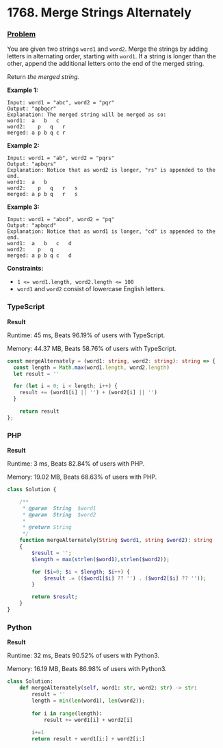 # 1768. Merge Strings Alternately

### [Problem](https://leetcode.com/problems/merge-strings-alternately/description/)

You are given two strings `word1` and `word2`. Merge the strings by adding letters in alternating order, starting with `word1`. If a string is longer than the other, append the additional letters onto the end of the merged string.

Return _the merged string._

**Example 1:**

```
Input: word1 = "abc", word2 = "pqr"
Output: "apbqcr"
Explanation: The merged string will be merged as so:
word1:  a   b   c
word2:    p   q   r
merged: a p b q c r
```

**Example 2:**

```
Input: word1 = "ab", word2 = "pqrs"
Output: "apbqrs"
Explanation: Notice that as word2 is longer, "rs" is appended to the end.
word1:  a   b 
word2:    p   q   r   s
merged: a p b q   r   s
```

**Example 3:**

```
Input: word1 = "abcd", word2 = "pq"
Output: "apbqcd"
Explanation: Notice that as word1 is longer, "cd" is appended to the end.
word1:  a   b   c   d
word2:    p   q 
merged: a p b q c   d
```

**Constraints:**

* `1 <= word1.length, word2.length <= 100`
* `word1` and `word2` consist of lowercase English letters.

### TypeScript

**Result**

Runtime: 45 ms, Beats 96.19% of users with TypeScript.

Memory: 44.37 MB, Beats 58.76% of users with TypeScript.

```typescript
const mergeAlternately = (word1: string, word2: string): string => {
  const length = Math.max(word1.length, word2.length)
  let result = ''

  for (let i = 0; i < length; i++) {
    result += (word1[i] || '') + (word2[i] || '')
  }

    return result
};
```

### PHP

**Result**

Runtime: 3 ms, Beats 82.84% of users with PHP.

Memory: 19.02 MB, Beats 68.63% of users with PHP.

```php
class Solution {

    /**
     * @param  String  $word1
     * @param  String  $word2
     *
     * @return String
     */
    function mergeAlternately(String $word1, string $word2): string
    {
        $result = '';
        $length = max(strlen($word1),strlen($word2));

        for ($i=0; $i < $length; $i++) {
            $result .= (($word1[$i] ?? '') . ($word2[$i] ?? ''));
        }

        return $result;
    }
}
```

### Python

**Result**

Runtime: 32 ms, Beats 90.52% of users with Python3.

Memory: 16.19 MB, Beats 86.98% of users with Python3.

```python
class Solution:
    def mergeAlternately(self, word1: str, word2: str) -> str:
        result = ''
        length = min(len(word1), len(word2));
        
        for i in range(length):
            result += word1[i] + word2[i]
        
        i+=1
        return result + word1[i:] + word2[i:]
```
